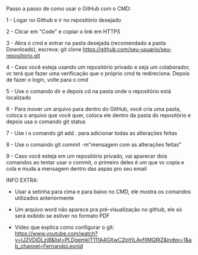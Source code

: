 Passo a passo de como usar o GitHub com o CMD:

1 - Logar no Github e ir no repositório desejado

2 - Clicar em "Code" e copiar o link em HTTPS

3 - Abra o cmd e entrar na pasta desejada (recomendado a pasta Downloads), escreva: git clone https://github.com/seu-usuario/seu-repositorio.git

4 - Caso você esteja usando um repositório privado e seja um colaborador, vc terá que fazer uma verificação que o próprio cmd te redireciona. Depois de fazer o login, volte para o cmd

5 - Use o comando dir e depois cd na pasta onde o repositório está localizado

6 - Para mover um arquivo para dentro do GitHub, você cria uma pasta, coloca o arquivo que você quer, coloca ele dentro da pasta do repositório e depois usa o comando git status

7 - Use i o comando git add . para adicionar todas as alterações feitas

8 - Use o comando git commit -m"mensagem com as alterações feitas"

9 - Caso você esteja em um repositório privado, vai aparecer dois comandos ao tentar usar o commit, o primeiro deles é um que vc copia e cola e muda a mensagem dentro das aspas pro seu email

INFO EXTRA:

- Usar a setinha para cima e para baixo no CMD, ele mostra os comandos utilizados anteriormente

- Um arquivo word não aparece pra pré-visualização no github, ele só será exibido se estiver no formato PDF

- Vídeo que explica como configurar o git: https://www.youtube.com/watch?v=IJ2VDiDLzj8&list=PLDgemkIT111A4GXwC2loYiLAvfIlMQRlZ&index=1&ab_channel=FernandoLeonid 
